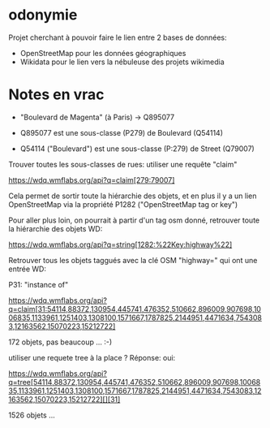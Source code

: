 odonymie
===========

Projet cherchant à pouvoir faire le lien entre 2 bases de données:

- OpenStreetMap pour les données géographiques
- Wikidata pour le lien vers la nébuleuse des projets wikimedia

Notes en vrac
==============

- "Boulevard de Magenta" (à Paris) -> Q895077

- Q895077 est une sous-classe (P279) de Boulevard (Q54114)

- Q54114 ("Boulevard") est une sous-classe (P:279) de Street (Q79007)

Trouver toutes les sous-classes de rues: utiliser une requête "claim"

https://wdq.wmflabs.org/api?q=claim[279:79007]

Cela permet de sortir toute la hiérarchie des objets, et en plus il y a un lien
OpenStreetMap via la propriété P1282 ("OpenStreetMap tag or key")

Pour aller plus loin, on pourrait à partir d'un tag osm donné, retrouver toute
la hiérarchie des objets WD:

https://wdq.wmflabs.org/api?q=string[1282:%22Key:highway%22]

Retrouver tous les objets taggués avec la clé OSM "highway=" qui ont une entrée
WD:

P31: "instance of"

https://wdq.wmflabs.org/api?q=claim[31:54114,88372,130954,445741,476352,510662,896009,907698,1006835,1133961,1251403,1308100,1571667,1787825,2144951,4471634,7543083,12163562,15070223,15212722]

172 objets, pas beaucoup ... :-)

utiliser une requete tree à la place ? Réponse: oui:


https://wdq.wmflabs.org/api?q=tree[54114,88372,130954,445741,476352,510662,896009,907698,1006835,1133961,1251403,1308100,1571667,1787825,2144951,4471634,7543083,12163562,15070223,15212722][][31]

1526 objets ...

